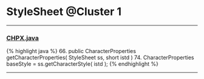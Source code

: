 # StyleSheet @Cluster 1

***

### [CHPX.java](https://searchcode.com/codesearch/view/97384232/)
{% highlight java %}
66. public CharacterProperties getCharacterProperties( StyleSheet ss, short istd )
74.     CharacterProperties baseStyle = ss.getCharacterStyle( istd );
{% endhighlight %}

***

